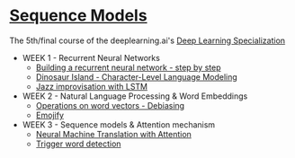 # [Sequence Models](https://www.coursera.org/learn/nlp-sequence-models)
The 5th/final course of the deeplearning.ai's [Deep Learning Specialization](https://www.coursera.org/specializations/deep-learning)

* WEEK 1 - Recurrent Neural Networks
	* [Building a recurrent neural network - step by step]()
	* [Dinosaur Island - Character-Level Language Modeling]()
	* [Jazz improvisation with LSTM]()
* WEEK 2 - Natural Language Processing & Word Embeddings
	* [Operations on word vectors - Debiasing]()
	* [Emojify]()
* WEEK 3 - Sequence models & Attention mechanism
	* [Neural Machine Translation with Attention]()
	* [Trigger word detection]()